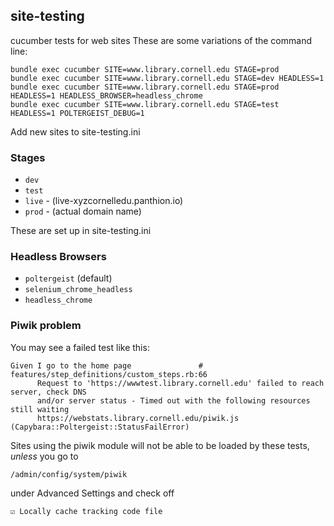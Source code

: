 ## site-testing

cucumber tests for web sites
These are some variations of the command line:

```
bundle exec cucumber SITE=www.library.cornell.edu STAGE=prod
bundle exec cucumber SITE=www.library.cornell.edu STAGE=dev HEADLESS=1
bundle exec cucumber SITE=www.library.cornell.edu STAGE=prod HEADLESS=1 HEADLESS_BROWSER=headless_chrome
bundle exec cucumber SITE=www.library.cornell.edu STAGE=test HEADLESS=1 POLTERGEIST_DEBUG=1
```

Add new sites to site-testing.ini

### Stages

* `dev`
* `test`
* `live` - (live-xyzcornelledu.panthion.io)
* `prod` - (actual domain name)

These are set up in site-testing.ini

### Headless Browsers

* `poltergeist` (default)
* `selenium_chrome_headless`
* `headless_chrome`

### Piwik problem

You may see a failed test like this:

```
Given I go to the home page               # features/step_definitions/custom_steps.rb:66
      Request to 'https://wwwtest.library.cornell.edu' failed to reach server, check DNS
      and/or server status - Timed out with the following resources still waiting
      https://webstats.library.cornell.edu/piwik.js (Capybara::Poltergeist::StatusFailError)
```

Sites using the piwik module will not be able to be loaded by these tests,
*unless*
you go to

```
/admin/config/system/piwik
```

under Advanced Settings and check off

```
☑︎ Locally cache tracking code file
```
